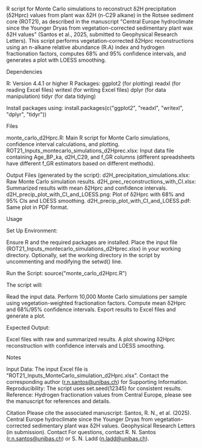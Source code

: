 R script for Monte Carlo simulations to reconstruct δ2H precipitation (δ2Hprc) values from plant wax δ2H (n-C29 alkane) in the Rotsee sediment core (ROT21), as described in the manuscript "Central Europe hydroclimate since the Younger Dryas from vegetation-corrected sedimentary plant wax δ2H values" (Santos et al., 2025, submitted to Geophysical Research Letters).
This script performs vegetation-corrected δ2Hprc reconstructions using an n-alkane relative abundance (R.A) index and hydrogen fractionation factors, computes 68% and 95% confidence intervals, and generates a plot with LOESS smoothing.

Dependencies

R: Version 4.4.1 or higher
R Packages:
ggplot2 (for plotting)
readxl (for reading Excel files)
writexl (for writing Excel files)
dplyr (for data manipulation)
tidyr (for data tidying)

Install packages using:
install.packages(c("ggplot2", "readxl", "writexl", "dplyr", "tidyr"))

Files

monte_carlo_d2Hprc.R: Main R script for Monte Carlo simulations, confidence interval calculations, and plotting.
ROT21_Inputs_montecarlo_simulations_d2Hprec.xlsx: Input data file containing Age_BP_ka, d2H_C29, and f_GR columns (different spreadsheets have different f_GR estimators based on different methods).

Output Files (generated by the script):
d2H_precipitation_simulations.xlsx: Raw Monte Carlo simulation results.
d2H_prec_reconstructions_with_CI.xlsx: Summarized results with mean δ2Hprc and confidence intervals.
d2H_precip_plot_with_CI_and_LOESS.png: Plot of δ2Hprc with 68% and 95% CIs and LOESS smoothing.
d2H_precip_plot_with_CI_and_LOESS.pdf: Same plot in PDF format.


Usage

Set Up Environment:

Ensure R and the required packages are installed.
Place the input file (ROT21_Inputs_montecarlo_simulations_d2Hprec.xlsx) in your working directory.
Optionally, set the working directory in the script by uncommenting and modifying the setwd() line.


Run the Script:
source("monte_carlo_d2Hprc.R")

The script will:

Read the input data.
Perform 10,000 Monte Carlo simulations per sample using vegetation-weighted fractionation factors.
Compute mean δ2Hprc and 68%/95% confidence intervals.
Export results to Excel files and generate a plot.


Expected Output:

Excel files with raw and summarized results.
A plot showing δ2Hprc reconstruction with confidence intervals and LOESS smoothing.


Notes

Input Data: The input Excel file is "ROT21_Inputs_MonteCarlo_simulation_d2Hprc.xlsx". Contact the corresponding author (r.n.santos@unibas.ch) for Supporting Information.
Reproducibility: The script uses set.seed(12345) for consistent results.
Reference: Hydrogen fractionation values from Central Europe, please see the manuscript for references and details.

Citation
Please cite the associated manuscript: Santos, R. N., et al. (2025). Central Europe hydroclimate since the Younger Dryas from vegetation-corrected sedimentary plant wax δ2H values. Geophysical Research Letters (in submission).
Contact
For questions, contact R. N. Santos (r.n.santos@unibas.ch) or S. N. Ladd (n.ladd@unibas.ch).
